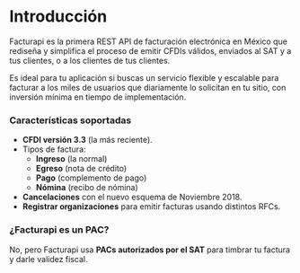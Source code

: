 # Introducción

Facturapi es la primera REST API de facturación electrónica en México que rediseña y simplifica el proceso de emitir CFDIs válidos, enviados al SAT y a tus clientes, o a los clientes de tus clientes.

Es ideal para tu aplicación si buscas un servicio flexible y escalable para facturar a los miles de usuarios que diariamente lo solicitan en tu sitio, con inversión mínima en tiempo de implementación.

### Características soportadas

- **CFDI versión 3.3** (la más reciente).
- Tipos de factura:
  - **Ingreso** (la normal)
  - **Egreso** (nota de crédito)
  - **Pago** (complemento de pago)
  - **Nómina** (recibo de nómina)
- **Cancelaciones** con el nuevo esquema de Noviembre 2018.
- **Registrar organizaciones** para emitir facturas usando distintos RFCs.

### ¿Facturapi es un PAC?

No, pero Facturapi usa **PACs autorizados por el SAT** para timbrar tu factura y darle validez fiscal.
